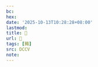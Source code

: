 ```yaml
---
bc:
hex:
date: '2025-10-13T10:28:28+08:00'
lastmod:
title: 􅞝
url: 􅞝
tags: [䵴]
src: DCCV
note:
---
```

